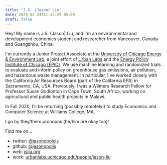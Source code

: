 ```yaml
---
title: "J.S. (Jason) Liu"
date: 2020-04-24T11:42:29-05:00
draft: false
---
```


Hey! My name is J.S. (Jason) Liu, and I'm an environmental and development 
economics student and researcher from Vancouver, Canada and Guangzhou, China.

I'm currently a Junior Project Associate at the 
[University of Chicago Energy & Environment Lab](https://urbanlabs.uchicago.edu/labs/energy-environment), a joint effort of [Urban Labs](https://urbanlabs.uchicago.edu/) and the [Energy Policy Institute of Chicago (EPIC)](https://epic.uchicago.edu/). We use machine learning and randomized trials to evaluate and inform policy on greenhouse gas emissions, air pollution, and hazardous waste management. In particular, I've worked closely with the California Air Resources Board (part of the California EPA) in Sacramento, CA, USA. Previously, I was a Wilmers Research Fellow for Professor Susan Godlonton in Cape Town, South Africa, working on agricultural and public health projects in Malawi.

In Fall 2020, I'll be returning (possibly remotely!) to study Economics and 
Computer Science at Williams College, MA. 

I go by they/them pronouns (he/him are okay too)!

Find me on...
* twitter: [@jasonopoleis](//twitter.com/jasonopoleis)
* github: [@jasonopolis](//github.com/jasonopolis) 
* web: [jsliu.org](https://jsliu.org)
* work: [urbanlabs.uchicago.edu/people/jason-liu](https://urbanlabs.uchicago.edu/people/jason-liu)
